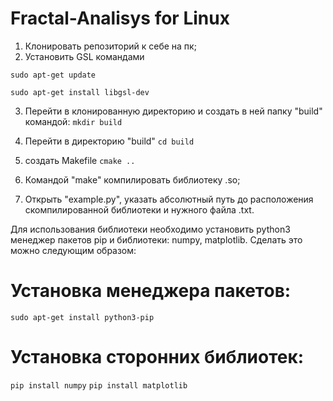 # Fractal-Analisys for Linux

1) Клонировать репозиторий к себе на пк;
2) Установить GSL командами

  ```sudo apt-get update```

 ```sudo apt-get install libgsl-dev```

3) Перейти в клонированную директорию и создать в ней папку "build" командой: ```mkdir build```

4) Перейти в директорию "build" ```cd build```
  
5) создать Makefile ```cmake ..```
 
6) Командой "make" компилировать библиотеку .so;
7) Открыть "example.py", указать абсолютный путь до расположения скомпилированной библиотеки и нужного файла .txt.

Для использования библиотеки необходимо установить python3 менеджер пакетов pip и библиотеки: numpy, matplotlib.
Сделать это можно следующим образом:
# Установка менеджера пакетов:
```sudo apt-get install python3-pip```
# Установка сторонних библиотек:
```pip install numpy```
```pip install matplotlib```
